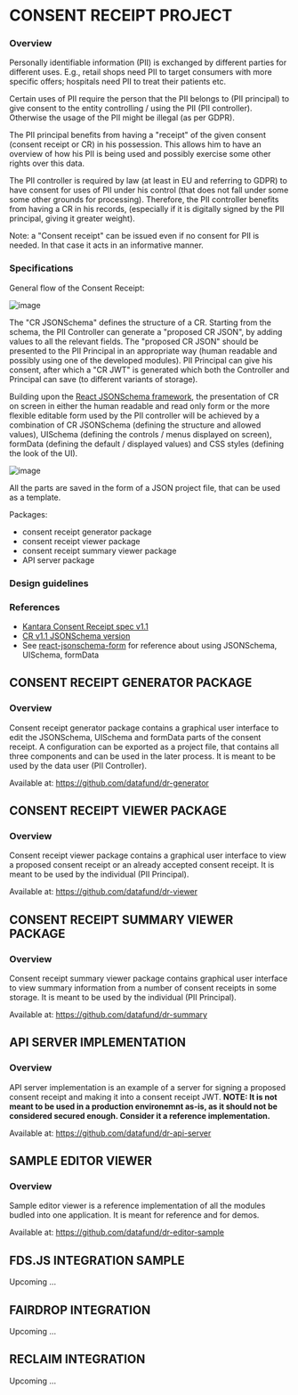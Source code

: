 # CONSENT RECEIPT PROJECT 
### Overview 

Personally identifiable information (PII) is exchanged by different parties for different uses. E.g., retail shops need PII to target consumers with more specific offers; hospitals need PII to treat their patients etc.

Certain uses of PII require the person that the PII belongs to (PII principal) to give consent to the entity controlling / using the PII (PII controller). Otherwise the usage of the PII might be illegal (as per GDPR).

The PII principal benefits from having a "receipt" of the given consent (consent receipt or CR) in his possession. This allows him to have an overview of how his PII is being used and possibly exercise some other rights over this data.

The PII controller is required by law (at least in EU and referring to GDPR) to have consent for uses of PII under his control (that does not fall under some some other grounds for processing). Therefore, the PII controller benefits from having a CR in his records, (especially if it is digitally signed by the PII principal, giving it greater weight).

Note: a "Consent receipt" can be issued even if no consent for PII is needed. In that case it acts in an informative manner. 

### Specifications 

General flow of the Consent Receipt:

![image](https://user-images.githubusercontent.com/1554520/59093151-86c5ba80-8913-11e9-9bba-0a67af598133.png)

The "CR JSONSchema" defines the structure of a CR. Starting from the schema, the PII Controller can generate a "proposed CR JSON", by adding values to all the relevant fields. The "proposed CR JSON" should be presented to the PII Principal in an appropriate way (human readable and possibly using one of the developed modules). PII Principal can  give his consent, after which a "CR JWT" is generated which both the Controller and Principal can save (to different variants of storage).

Building upon the [React JSONSchema framework](https://mozilla-services.github.io/react-jsonschema-form/), the presentation of CR on screen in either the human readable and read only form or the more flexible editable form used by the PII controller will be achieved by a combination of CR JSONSchema (defining the structure and allowed values), UISchema (defining the controls / menus displayed on screen), formData (defining the default / displayed values) and CSS styles (defining the look of the UI).

![image](https://user-images.githubusercontent.com/1554520/59093196-a230c580-8913-11e9-9a45-254204574f73.png)

All the parts are saved in the form of a JSON project file, that can be used as a template.

Packages:
- consent receipt generator package
- consent receipt viewer package
- consent receipt summary viewer package
- API server package


### Design guidelines 
### References 

- [Kantara Consent Receipt spec v1.1](https://kantarainitiative.org/file-downloads/consent-receipt-specification-v1-1-0/)
- [CR v1.1 JSONSchema version](https://kantarainitiative.org/confluence/download/attachments/76447870/CR%20Schema%20v1_1_0%20DRAFT%206.json?version=2&modificationDate=1511151073000&api=v2)
- See [react-jsonschema-form](https://mozilla-services.github.io/react-jsonschema-form/) for reference about using JSONSchema, UISchema, formData

### 

## CONSENT RECEIPT GENERATOR PACKAGE
### Overview

Consent receipt generator package contains a graphical user interface to edit the JSONSchema, UISchema and formData parts of the consent receipt. A configuration can be exported as a project file, that contains all three components and can be used in the later process. It is meant to be used by the data user (PII Controller).

Available at: <https://github.com/datafund/dr-generator>

## CONSENT RECEIPT VIEWER PACKAGE
### Overview

Consent receipt viewer package contains a graphical user interface to view a proposed consent receipt or an already accepted consent receipt. It is meant to be used by the individual (PII Principal).

Available at: <https://github.com/datafund/dr-viewer>

## CONSENT RECEIPT SUMMARY VIEWER PACKAGE 
### Overview

Consent receipt summary viewer package contains graphical user interface to view summary information from a number of consent receipts in some storage. It is meant to be used by the individual (PII Principal). 

Available at: <https://github.com/datafund/dr-summary>

## API SERVER IMPLEMENTATION 
### Overview

API server implementation is an example of a server for signing a proposed consent receipt and making it into a consent receipt JWT. 
**NOTE: It is not meant to be used in a production environemnt as-is, as it should not be considered secured enough. Consider it a reference implementation.**

Available at: <https://github.com/datafund/dr-api-server>

## SAMPLE EDITOR VIEWER
### Overview

Sample editor viewer is a reference implementation of all the modules budled into one application. It is meant for reference and for demos.

Available at: <https://github.com/datafund/dr-editor-sample>

## FDS.JS INTEGRATION SAMPLE 

Upcoming ...

## FAIRDROP INTEGRATION
Upcoming ...

## RECLAIM INTEGRATION

Upcoming ...

## 


